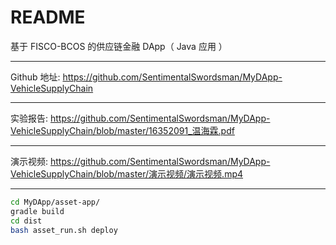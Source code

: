 # README

基于 FISCO-BCOS 的供应链金融 DApp（ Java 应用 ）

---

Github 地址: https://github.com/SentimentalSwordsman/MyDApp-VehicleSupplyChain

---

实验报告: https://github.com/SentimentalSwordsman/MyDApp-VehicleSupplyChain/blob/master/16352091_温海霖.pdf

---

演示视频: https://github.com/SentimentalSwordsman/MyDApp-VehicleSupplyChain/blob/master/演示视频/演示视频.mp4

---

```bash
cd MyDApp/asset-app/
gradle build
cd dist
bash asset_run.sh deploy
```

